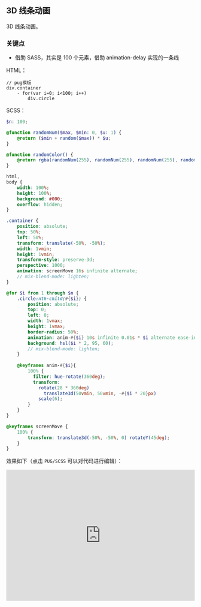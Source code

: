 ## 3D 线条动画

3D 线条动画。

### 关键点

+ 借助 SASS，其实是 100 个元素，借助 animation-delay 实现的一条线

HTML：

```pug
// pug模板
div.container
    - for(var i=0; i<100; i++)
        div.circle
```

SCSS：
```scss
$n: 100;

@function randomNum($max, $min: 0, $u: 1) {
	@return ($min + random($max)) * $u;
}

@function randomColor() {
    @return rgba(randomNum(255), randomNum(255), randomNum(255), randomNum(100)/100);
}

html,
body {
    width: 100%;
    height: 100%;
    background: #000;
    overflow: hidden;
}

.container {
    position: absolute;
    top: 50%;
    left: 50%;
    transform: translate(-50%, -50%);
    width: 1vmin;
    height: 1vmin;
    transform-style: preserve-3d;
    perspective: 1000;
    animation: screenMove 16s infinite alternate;
    // mix-blend-mode: lighten;
}

@for $i from 1 through $n { 
    .circle:nth-child(#{$i}) {
        position: absolute;
        top: 0;
        left: 0;
        width: 1vmax;
        height: 1vmax;
        border-radius: 50%;
        animation: anim-#{$i} 10s infinite 0.01s * $i alternate ease-in-out;
        background: hsl($i * 2, 95, 60);
        // mix-blend-mode: lighten;
    }
    
    @keyframes anim-#{$i}{
        100% {
          filter: hue-rotate(360deg);
          transform: 
            rotate(28 * 360deg) 
              translate3d(50vmin, 50vmin, -#{$i * 20}px)
            scale(6);
        }
    }
}

@keyframes screenMove {
    100% {
        transform: translate3d(-50%, -50%, 0) rotateY(45deg);
    }
}
```

效果如下（点击 `PUG/SCSS` 可以对代码进行编辑）：

<iframe height="350" style="width: 100%;" scrolling="no" title="CSS线条动画" src="https://codepen.io/Chokcoco/embed/XogwvV?height=350&theme-id=default&default-tab=result" frameborder="no" allowtransparency="true" allowfullscreen="true">
  See the Pen <a href='https://codepen.io/Chokcoco/pen/XogwvV'>CSS线条动画</a> by Chokcoco
  (<a href='https://codepen.io/Chokcoco'>@Chokcoco</a>) on <a href='https://codepen.io'>CodePen</a>.
</iframe>